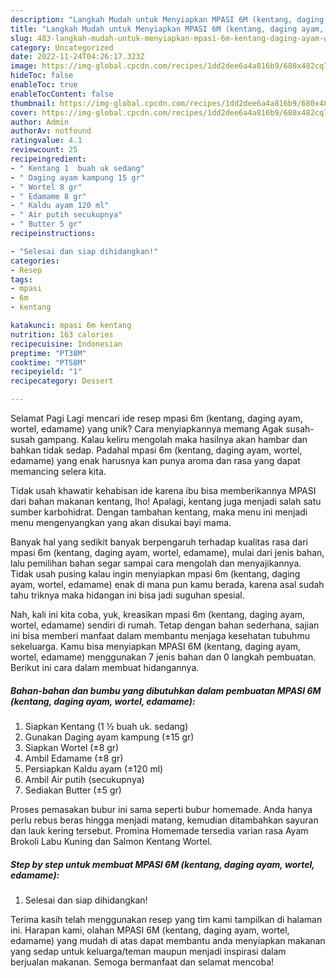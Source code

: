 ```yaml
---
description: "Langkah Mudah untuk Menyiapkan MPASI 6M (kentang, daging ayam, wortel, edamame) yang Lezat Sekali, Lezat"
title: "Langkah Mudah untuk Menyiapkan MPASI 6M (kentang, daging ayam, wortel, edamame) yang Lezat Sekali, Lezat"
slug: 483-langkah-mudah-untuk-menyiapkan-mpasi-6m-kentang-daging-ayam-wortel-edamame-yang-lezat-sekali-lezat
category: Uncategorized
date: 2022-11-24T04:26:17.323Z
image: https://img-global.cpcdn.com/recipes/1dd2dee6a4a816b9/680x482cq70/mpasi-6m-kentang-daging-ayam-wortel-edamame-foto-resep-utama.jpg
hideToc: false
enableToc: true
enableTocContent: false
thumbnail: https://img-global.cpcdn.com/recipes/1dd2dee6a4a816b9/680x482cq70/mpasi-6m-kentang-daging-ayam-wortel-edamame-foto-resep-utama.jpg
cover: https://img-global.cpcdn.com/recipes/1dd2dee6a4a816b9/680x482cq70/mpasi-6m-kentang-daging-ayam-wortel-edamame-foto-resep-utama.jpg
author: Admin
authorAv: notfound
ratingvalue: 4.1
reviewcount: 25
recipeingredient:
- " Kentang 1  buah uk sedang"
- " Daging ayam kampung 15 gr"
- " Wortel 8 gr"
- " Edamame 8 gr"
- " Kaldu ayam 120 ml"
- " Air putih secukupnya"
- " Butter 5 gr"
recipeinstructions:

- "Selesai dan siap dihidangkan!"
categories:
- Resep
tags:
- mpasi
- 6m
- kentang

katakunci: mpasi 6m kentang 
nutrition: 163 calories
recipecuisine: Indonesian
preptime: "PT38M"
cooktime: "PT58M"
recipeyield: "1"
recipecategory: Dessert

---
```



Selamat Pagi Lagi mencari ide resep mpasi 6m (kentang, daging ayam, wortel, edamame) yang unik? Cara menyiapkannya memang Agak susah-susah gampang. Kalau keliru mengolah maka hasilnya akan hambar dan bahkan tidak sedap. Padahal mpasi 6m (kentang, daging ayam, wortel, edamame) yang enak harusnya kan punya aroma dan rasa yang dapat memancing selera kita.


Tidak usah khawatir kehabisan ide karena ibu bisa memberikannya MPASI dari bahan makanan kentang, lho! Apalagi, kentang juga menjadi salah satu sumber karbohidrat. Dengan tambahan kentang, maka menu ini menjadi menu mengenyangkan yang akan disukai bayi mama.

Banyak hal yang sedikit banyak berpengaruh terhadap kualitas rasa dari mpasi 6m (kentang, daging ayam, wortel, edamame), mulai dari jenis bahan, lalu pemilihan bahan segar sampai cara mengolah dan menyajikannya. Tidak usah pusing kalau ingin menyiapkan mpasi 6m (kentang, daging ayam, wortel, edamame) enak di mana pun kamu berada, karena asal sudah tahu triknya maka hidangan ini bisa jadi suguhan spesial.


Nah, kali ini kita coba, yuk, kreasikan mpasi 6m (kentang, daging ayam, wortel, edamame) sendiri di rumah. Tetap dengan bahan sederhana, sajian ini bisa memberi manfaat dalam membantu menjaga kesehatan tubuhmu sekeluarga. Kamu bisa menyiapkan MPASI 6M (kentang, daging ayam, wortel, edamame) menggunakan 7 jenis bahan dan 0 langkah pembuatan. Berikut ini cara dalam membuat hidangannya.

<!--inarticleads1-->

##### Bahan-bahan dan bumbu yang dibutuhkan dalam pembuatan MPASI 6M (kentang, daging ayam, wortel, edamame):

1. Siapkan  Kentang (1 ½ buah uk. sedang)
1. Gunakan  Daging ayam kampung (±15 gr)
1. Siapkan  Wortel (±8 gr)
1. Ambil  Edamame (±8 gr)
1. Persiapkan  Kaldu ayam (±120 ml)
1. Ambil  Air putih (secukupnya)
1. Sediakan  Butter (±5 gr)


Proses pemasakan bubur ini sama seperti bubur homemade. Anda hanya perlu rebus beras hingga menjadi matang, kemudian ditambahkan sayuran dan lauk kering tersebut. Promina Homemade tersedia varian rasa Ayam Brokoli Labu Kuning dan Salmon Kentang Wortel. 

<!--inarticleads2-->

##### Step by step untuk membuat MPASI 6M (kentang, daging ayam, wortel, edamame):


1. Selesai dan siap dihidangkan!



Terima kasih telah menggunakan resep yang tim kami tampilkan di halaman ini. Harapan kami, olahan MPASI 6M (kentang, daging ayam, wortel, edamame) yang mudah di atas dapat membantu anda menyiapkan makanan yang sedap untuk keluarga/teman maupun menjadi inspirasi dalam berjualan makanan. Semoga bermanfaat dan selamat mencoba!
